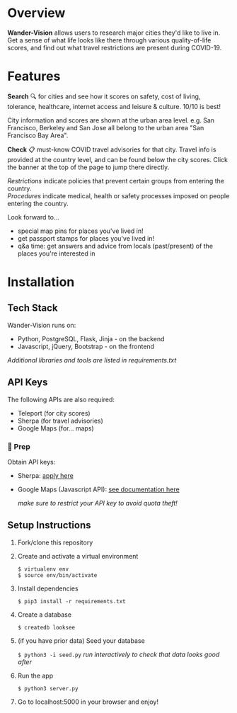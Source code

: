 # Overview 

**Wander-Vision** allows users to research major cities they'd like to live in. Get 
a sense of what life looks like there through various quality-of-life 
scores, and find out what travel restrictions are present during COVID-19. 

# Features 

**Search** 🔍 for cities and see how it scores on safety, cost of living, tolerance, 
healthcare, internet access and leisure & culture. 10/10 is best! 

City information and scores are shown at the urban area level. e.g. San Francisco, 
Berkeley and San Jose all belong to the urban area "San Francisco Bay Area".

**Check** 📋 must-know COVID travel advisories for that city. Travel info is 
provided at the country level, and can be found below the city scores. Click 
the banner at the top of the page to jump there directly. 

*Restrictions* indicate policies that prevent certain groups from entering the country.  
*Procedures* indicate medical, health or safety processes imposed on people entering the country.


Look forward to... 
- special map pins for places you've lived in!
- get passport stamps for places you've lived in!
- q&a time: get answers and advice from locals (past/present) of the 
places you're interested in

# Installation 

## Tech Stack

Wander-Vision runs on: 
* Python, PostgreSQL, Flask, Jinja - on the backend
* Javascript, jQuery, Bootstrap - on the frontend

*Additional libraries and tools are listed in requirements.txt*

## API Keys

The following APIs are also required:
* Teleport (for city scores)
* Sherpa (for travel advisories)
* Google Maps (for... maps) 

### 🔑 Prep
Obtain API keys:
* Sherpa: [apply here](https://www.joinsherpa.com/api/request-access)
* Google Maps (Javascript API): [see documentation here](https://developers.google.com/maps/documentation/javascript/get-api-key)

    *make sure to restrict your API key to avoid quota theft!*

## Setup Instructions

1. Fork/clone this repository 
2. Create and activate a virtual environment 
    ```
    $ virtualenv env
    $ source env/bin/activate
    ```

3. Install dependencies 

    ```$ pip3 install -r requirements.txt```

4. Create a database

    ```$ createdb looksee```

5. (if you have prior data) Seed your database 

    ```$ python3 -i seed.py```
        *run interactively to check that data looks good after*

6. Run the app 

    ```$ python3 server.py```

7. Go to localhost:5000 in your browser and enjoy!
